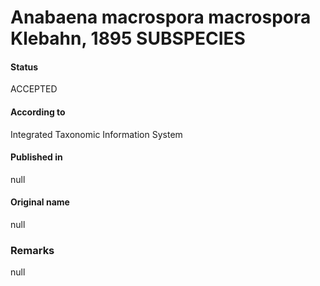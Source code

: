 # Anabaena macrospora macrospora Klebahn, 1895 SUBSPECIES

#### Status
ACCEPTED

#### According to
Integrated Taxonomic Information System

#### Published in
null

#### Original name
null

### Remarks
null